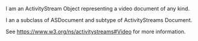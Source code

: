 I am an ActivityStream Object representing a video document of any kind.

I an a subclass of ASDocument and subtype of ActivityStreams Document.

See https://www.w3.org/ns/activitystreams#Video for more information.